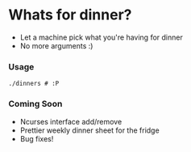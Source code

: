 # Whats for dinner?

* Let a machine pick what you're having for dinner
* No more arguments :)

### Usage

```
./dinners # :P
```

### Coming Soon

* Ncurses interface add/remove
* Prettier weekly dinner sheet for the fridge
* Bug fixes!
